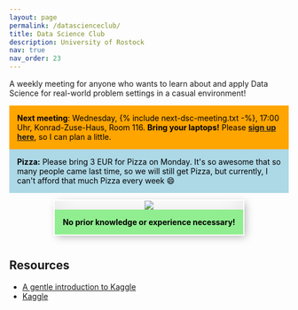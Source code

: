 ```yaml
---
layout: page
permalink: /datascienceclub/
title: Data Science Club
description: University of Rostock
nav: true
nav_order: 23
---
```


<!-- <img src="/assets/img/datascienceclub/kaggle_pizza.png" style="float: right; width:100%"/> -->
<!-- % next_meeting: see includes/next-dsc-meeting.txt -->

A weekly meeting for anyone who wants to learn about and apply Data Science for real-world problem settings in a casual environment!

<div style="background-color:orange; color: black; padding: 1em">
    <strong>Next meeting</strong>: Wednesday, {% include next-dsc-meeting.txt -%}, 17:00 Uhr, Konrad-Zuse-Haus, Room 116. <strong>Bring your laptops!</strong>
    Please <a href="https://docs.google.com/forms/d/e/1FAIpQLSfl6HbEX4FjS4U_16XDFxszbY0mImSRmQzLRquIjJME8I8B7g/viewform?usp=sf_link"><b>sign up here</b></a>, so I can plan a little.
</div>

<div style="background-color:lightblue; color: black; padding: 1em">
    <strong>Pizza:</strong> Please bring 3 EUR for Pizza on Monday. It's so awesome that so many people came last time, so we will still get Pizza, but currently, I can't afford that much Pizza every week 😄
</div>

<div style="text-align: center; margin-bottom: 1em">
    <div style="display: inline-block; margin: 1em; box-shadow: inset 0 -3em 3em rgba(0, 0, 0, 0.1), 0 0 0 2px rgb(255, 255, 255), 0.3em 0.3em 1em rgba(0, 0, 0, 0.3)">
        <img src="/assets/img/datascienceclub/kaggle_pizza.png"/>
        <div style="background-color:lightgreen; color: black; font-weight: bold; padding: 1em">No prior knowledge or experience necessary!</div>
    </div>
</div>

## Resources

- [A gentle introduction to Kaggle](https://medium.datadriveninvestor.com/introduction-to-kaggle-for-beginners-in-machine-learning-and-data-science-865199d7ead2)
- [Kaggle](https://www.kaggle.com/)

<!-- 
## History

WS23/24

- 2024-03-04: New Members! Also looked into the [Harmful Brain Activity Classification Challenge](https://www.kaggle.com/competitions/hms-harmful-brain-activity-classification).
- 2024-02-26: 3 days left for the Kaggle February challenge on obesity risk prediction! Spoiler: The "weight" feature seems to be quite informative.
- 2024-02-19: Presentation about graph clustering, community detection and visualization.
- 2024-02-12: Started the next Kaggle Playground Challenge on multi-class obesity detection.
- 2024-02-05: João Saraiva gave an introduction to processing EEG data in Python.
- 2024-01-15: Agreed upon also working on group projects in addition to the Kaggle challenges. Would be interesting to hear teams present their progress.
- 2024-01-08: Ovarian Cancer Competition is closed - started looking for new competitions like [this one](https://www.kaggle.com/competitions/playground-series-s4e1).
- 2023-12-11: Looked into [Advent of Code](https://adventofcode.com/) Challenges. Also got familiar with pyvips to deal with huge Whole Slide Image PNG files.
- 2023-11-13: Continued to work on the ML tutorials and the ovarian cancer challenge. Apparently, the host plans to add label map annotations, rendering training approaches more efficient.
- 2023-11-06: First Meeting in WS23/24! Welcomed the new members and started to work on the [Ovarian Cancer Subtype Classification Challenge](https://www.kaggle.com/competitions/UBC-OCEAN).

SS23
- **30th meeting**: Monday, 03.07.2023, 19:00 Uhr, Konrad-Zuse-Haus, Room 116. Training first contrail model.
- **29th meeting**: Monday, 26.06.2023, 19:00 Uhr, Konrad-Zuse-Haus, Room 116. Debugging the contrail models.
- **28th meeting**: Monday, 19.06.2023, 19:00 Uhr, Konrad-Zuse-Haus, Room 116. Debugging the contrail models, trying out pytorch.
- **27th meeting**: Monday, 12.06.2023, 19:00 Uhr, Konrad-Zuse-Haus, Room 116. We have decided to try the contrail segmentation challenge. Developing first models and dataloader, trying pytorch for the first time.
- **26th meeting**: Monday, 05.06.2023, 18:00 Uhr, Konrad-Zuse-Haus, Room 116. Choosing a new competition. Our favorites are either sign language classification or contrail segmentation.
- **25th meeting**: Monday, 22.05.2023, 18:00 Uhr, Konrad-Zuse-Haus, Room 116. Making last changes to BirdCLEF competition, slightly improving our score. Next week we will choose a new competition.
- **24th meeting**: Monday, 15.05.2023, 18:00 Uhr, Konrad-Zuse-Haus, Room 116. Fixing issues with previous submission being too slow/having wrong csv format.
- **23rd meeting**: Monday, 08.05.2023, 18:00 Uhr, Konrad-Zuse-Haus, Room 116. First submission to BirdCLEF.
- **22nd meeting**: Monday, 24.04.2023, 18:00 Uhr, Konrad-Zuse-Haus, Room 116. Training models for BirdCLEF.
- **21st meeting**: Monday, 17.04.2023, 18:00 Uhr, Konrad-Zuse-Haus, Room 116. Fixing issues with jupyter lab.
- **20th meeting**: Monday, 03.04.2023, 18:00 Uhr, Konrad-Zuse-Haus, Room 116. Debugging GPU issues, setting up docker images, implementing preprocessing for BirdCLEF.

WS22/23
- **19th meeting**: Monday, 27.03.2023, 18:00 Uhr, Konrad-Zuse-Haus, Room 116. Training first models for BirdCLEF, debugging jupyter lab issues on GPU cluster.
- **18th meeting**: Monday, 20.03.2023, 19:00 Uhr, Konrad-Zuse-Haus, Room 116. Decided on new challenge [BirdCLEF](https://www.kaggle.com/competitions/birdclef-2023).
- **17th meeting**: Monday, 13.03.2023, 19:00 Uhr, Konrad-Zuse-Haus, Room 116. Deciding on a new kaggle challenge.
- **16th meeting**: Monday, 06.03.2023, 19:00 Uhr, Konrad-Zuse-Haus, Room 116. Discussing our results on the RSNA challenge; looking at new challenges.
- **15th meeting**: Monday, 27.02.2023, 19:00 Uhr, Konrad-Zuse-Haus, Room 116. Submitted our first submission on the RSNA Kaggle challenge!
- **14th meeting**: Monday, 20.02.2023, 19:00 Uhr, Konrad-Zuse-Haus, Room 116. Finally training on the cluster, formed a team for the competition.
- **13th meeting**: Monday, 13.02.2023, 19:00 Uhr, Konrad-Zuse-Haus, Room 116. Trying to train first model on the cluster.
- **12th meeting**: Monday, 06.02.2023, 19:00 Uhr, Konrad-Zuse-Haus, Room 116. Preparing first model for kubernetes.
- **11th meeting**: Monday, 30.01.2023, 19:00 Uhr, Konrad-Zuse-Haus, Room 116. We are working with our new cluster access.
- **10th meeting**: Monday, 23.01.2023, 19:00 Uhr, Konrad-Zuse-Haus, Room 116. Working on some fancy models for mamography images.
- **9th meeting**: Monday, 16.01.2023, 19:00 Uhr, Konrad-Zuse-Haus, Room 116. Trying out servers.
- **8th meeting**: Monday, 09.01.2023, 19:00 Uhr, Konrad-Zuse-Haus, Room 116. Lot's of people today, awesome!
- **7th meeting**: Monday, 02.01.2023, 18:00 Uhr, Konrad-Zuse-Haus, Room 116. Happy new year! We are getting back to coding again.
- **6th meeting**: Monday, 19.12.2022, 19:00 Uhr, Konrad-Zuse-Haus, Room 116. Everybody was happily looking at our Kaggle image dataset 😄
- **5th meeting**: Monday, 12.12.2022, 19:00 Uhr, Konrad-Zuse-Haus, Room 210. Our Discord is online now and we decided on our first joint [Kaggle](https://www.kaggle.com/) challenge!
- **4th meeting**: Monday, 05.12.2022, 19:00 Uhr, Konrad-Zuse-Haus, Room 210. We are getting a scoreboard! 😄
- **3rd meeting**: Monday, 28.11.2022, 19:00 Uhr, Konrad-Zuse-Haus, Room 210. We are starting to compete against each other, which is amazing! 🤩
- **2nd meeting**: Monday, 21.11.2022, 19:00 Uhr, Konrad-Zuse-Haus, Room 210. Today pretty much everyone submitted their first challenge! And we found a place to get cheaper Pizza 😁
- **1st meeting**: Monday, 14.11.2022, 19:00 Uhr, Konrad-Zuse-Haus, Room 210. It was a wonderful first meeting with more than 40 people attending! -->
